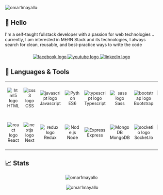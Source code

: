 <p align="left"> <img src="https://komarev.com/ghpvc/?username=omar1mayallo&label=Profile%20views&color=0e75b6&style=flat" alt="omar1mayallo" /> </p>

## 👋 Hello

<p>I'm a self-taught fullstack developer with a passion for web technologies .. currently, I am interested in MERN Stack and its technologies, I always search for clean, reusable, and best-practice ways to write the code</p>

###

<div align="center">
  <a href="https://www.facebook.com/profile.php?id=100086990208999" target="_blank">
    <img src="https://img.shields.io/badge/Facebook-1877F2?style=for-the-badge&logo=facebook&logoColor=white" height="35" alt="facebook logo"  />
  </a>
  
  <a href="https://www.youtube.com/channel/UCaqPxDHDdjprqv8I9shZMig" target="_blank">
    <img src="https://img.shields.io/static/v1?message=Youtube&logo=youtube&label=&color=FF0000&logoColor=white&labelColor=&style=for-the-badge" height="35"    alt="youtube logo"  />
  </a>
  
  <a href="https://www.linkedin.com/in/omar-mayallo-a5546a243/" target="_blank">
    <img src="https://img.shields.io/static/v1?message=LinkedIn&logo=linkedin&label=&color=0077B5&logoColor=white&labelColor=&style=for-the-badge" height="35" alt="linkedin logo"  />
  </a>
</div>

## 🔧 Languages & Tools

<table align="center">
    <tr>
      <td align="center" height="108" width="108">
        <img src="https://cdn.jsdelivr.net/gh/devicons/devicon/icons/html5/html5-original.svg" height="48" width="48" alt="html5 logo"  />
        <br />
        HTML
      </td>
      <td align="center" height="108" width="108">
        <img src="https://cdn.jsdelivr.net/gh/devicons/devicon/icons/css3/css3-original.svg" height="48" width="48" alt="css3 logo"  />
        <br />
        CSS
      </td>
      <td align="center" height="108" width="108">
         <img src="https://cdn.jsdelivr.net/gh/devicons/devicon/icons/javascript/javascript-original.svg" height="48" width="48" alt="javascript logo"  />
        <br />
        Javascript
      </td>
      <td align="center" height="108" width="108">
          <img src="https://github.com/get-icon/geticon/blob/master/icons/es6.svg" title="Python" alt="Python" width="48" height="48"/>
          <br />
          ES6
      </td>
      <td align="center" height="108" width="108">
          <img src="https://cdn.jsdelivr.net/gh/devicons/devicon/icons/typescript/typescript-original.svg" height="48" width="48" alt="typescript logo"  />
        <br />
        Typescript
      </td>
      <td align="center" height="108" width="108">
        <img src="https://cdn.jsdelivr.net/gh/devicons/devicon/icons/sass/sass-original.svg" height="48" width="48" alt="sass logo"  />
        <br />
        Sass
      </td>
      <td align="center" height="108" width="108">
        <img src="https://cdn.jsdelivr.net/gh/devicons/devicon/icons/bootstrap/bootstrap-original.svg" height="48" width="48" alt="bootstrap logo"  />
        <br />
        Bootstrap
      </td>
      <td align="center" height="108" width="108">
        <img src="https://avatars.githubusercontent.com/u/17580417?s=280&v=4" height="48" width="48" alt="bootstrap logo"  />
        <br />
        Reactstrap
      </td>
      <td align="center" height="108" width="108">
        <img src="https://cdn.jsdelivr.net/gh/devicons/devicon/icons/materialui/materialui-original.svg" height="48" width="48" alt="materialui logo"  />
        <br />
        MaterialUI
      </td>
      <td align="center" height="108" width="108">
        <img src="https://raw.githubusercontent.com/devicons/devicon/1119b9f84c0290e0f0b38982099a2bd027a48bf1/icons/tailwindcss/tailwindcss-plain.svg" height="48"      width="48" alt="tailwindcss logo"  />
        <br />
        TailwindCss
      </td>
      <td align="center" height="108" width="108">
        <img src="https://profilinator.rishav.dev/skills-assets/styled-components.png" alt="Styled Components" height="48" width="48"/>
        <br />
        Styled componants
      </td>
    </tr>
    <tr>
      <td align="center" height="108" width="108">
        <img src="https://cdn.jsdelivr.net/gh/devicons/devicon/icons/react/react-original.svg" height="48" width="48" alt="react logo"  />
        <br />
        React
      </td>
      <td align="center" height="108" width="108">
        <img src="https://cdn.jsdelivr.net/gh/devicons/devicon/icons/nextjs/nextjs-original.svg" height="40" width="52" alt="nextjs logo"  />
        <br />
        Next
      </td>
      <td align="center" height="108" width="108">
        <img src="https://cdn.jsdelivr.net/gh/devicons/devicon/icons/redux/redux-original.svg" height="48" width="48" alt="redux logo"  />
        <br />
        Redux
      </td>
      <td align="center" height="108" width="108">
        <img src="https://github.com/get-icon/geticon/blob/master/icons/nodejs-icon.svg" title="Node.js" alt="Node.js" width="48" height="48"/>
        <br />
        Node
      </td>
      <td align="center" height="108" width="108">
        <img src="https://cdn.jsdelivr.net/gh/devicons/devicon/icons/express/express-original.svg" title="Express" alt="Express" width="48" height="48"/>
        <br />
        Express
      </td>
      <td align="center" height="108" width="108">
        <img src="https://github.com/get-icon/geticon/blob/master/icons/mongodb-icon.svg" title="MongoDB" alt="MongoDB" width="48" height="48"/>
        <br />
        MongoDB
      </td>
      <td align="center" height="108" width="108">
        <img src="https://cdn.jsdelivr.net/gh/devicons/devicon/icons/socketio/socketio-original.svg" height="40" width="52" alt="socketio logo"  />
        <br />
        Socket.Io
      </td>
      <td align="center" height="108" width="108">
        <img src="https://cdn.jsdelivr.net/gh/devicons/devicon/icons/github/github-original.svg" height="48" width="48" alt="github logo"  />
        <br />
        Github
      </td>
      <td align="center" height="108" width="108">
        <img src="https://github.com/get-icon/geticon/blob/master/icons/git-icon.svg" title="Git" alt="Git" width="48" height="48"/>
        <br />
        Git
      </td>
    </tr>
</table>

## 📈 Stats


<p align="center"><img  src="https://github-readme-stats.vercel.app/api/top-langs?username=omar1mayallo&show_icons=true&locale=en&layout=compact&theme=dracula" alt="omar1mayallo" /></p>

<p align="center">&nbsp;<img align="center" src="https://github-readme-stats.vercel.app/api?username=omar1mayallo&show_icons=true&locale=en&theme=dracula" alt="omar1mayallo" /></p>


